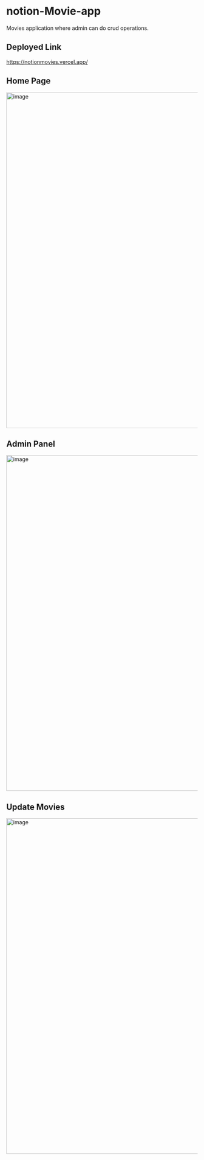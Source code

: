 # notion-Movie-app
Movies application where admin can do crud operations.

## Deployed Link
https://notionmovies.vercel.app/

## Home Page
<img width="883" alt="image" src="https://user-images.githubusercontent.com/94324872/179301804-d7d13ec2-1fba-4098-a28d-44d47b023a70.png">

## Admin Panel
<img width="883" alt="image" src="https://user-images.githubusercontent.com/94324872/179302279-11991817-970e-4233-9662-bb0afcc8ef2b.png">

## Update Movies
<img width="883" alt="image" src="https://user-images.githubusercontent.com/94324872/179302279-11991817-970e-4233-9662-bb0afcc8ef2b.png">
